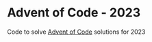 # Advent of Code - 2023

Code to solve [Advent of Code](https://adventofcode.com/) solutions for 2023